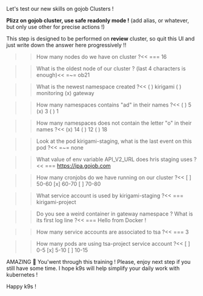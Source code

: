 Let's test our new skills on gojob Clusters !

**Plizz on gojob cluster, use safe readonly mode !** (add alias, or whatever, but only use other for precise actions !)

This step is designed to be performed on **review** cluster, so quit this UI and just write down the answer here progressively !!

>>How many nodes do we have on cluster ?<<
=== 16

>>What is the oldest node of our cluster ? (last 4 characters is enough)<<
=~= ob21

>>What is the newest namespace created ?<<
( ) kirigami
( ) monitoring
(x) gateway


>>How many namespaces contains "ad" in their names ?<<
( ) 5
(x) 3
( ) 1

>>How many namespaces does not contain the letter "o" in their names ?<<
(x) 14
( ) 12
( ) 18

>>Look at the pod kirigami-staging, what is the last event on this pod ?<<
=~= none

>>What value of env variable API_V2_URL does hris staging uses ?<<
=== https://ipa.gojob.com

>>How many cronjobs do we have running on our cluster ?<<
[ ] 50-60
[x] 60-70
[ ] 70-80

>>What service account is used by kirigami-staging ?<<
=== kirigami-project

>>Do you see a weird container in gateway namespace ? What is its first log line ?<<
=== Hello from Docker !

>>How many service accounts are associated to tsa ?<<
=== 3

>>How many pods are using tsa-project service account ?<<
[ ] 0-5
[x] 5-10
[ ] 10-15

AMAZING 🤗️ You'went through this training ! Please, enjoy next step if you still have some time. I hope k9s will help simplify your daily work with kubernetes !


Happy k9s !
